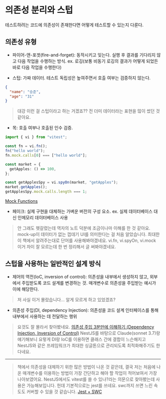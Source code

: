# 의존성 분리와 스텁

테스트하려는 코드에 의존성이 존재한다면 어떻게 테스트할 수 있는지 다룬다.

## 의존성 유형

- 파이어-앤-포겟(fire-and-forget): 동작시키고 잊는다. 실행 후 결과를 기다리지 않고 다음 작업을 수행하는 방식. ex. 로깅(보통 비동기 로깅의 결과가 어떻게 되었든 바로 다음 작업을 수행한다)

- 스텁: 가짜 데이터. 테스트 독립성은 높여주면서 호출 여부는 검증하지 않는다.

```json
{
  "name": "승준",
  "age": "31"
}
```

> 대강 이런 걸 스텁이라고 하는 거겠죠?? 전 더미 데이터라는 표현을 많이 썼던 것 같아요.

- 목: 호출 여부나 호출된 인수 검증.

```typescript
import { vi } from "vitest";

const fn = vi.fn();
fn("hello world");
fn.mock.calls[0] === ["hello world"];

const market = {
  getApples: () => 100,
};

const getApplesSpy = vi.spyOn(market, "getApples");
market.getApples();
getApplesSpy.mock.calls.length === 1;
```

[Mock Functions](https://vitest.dev/api/mock.html#mock-functions)

- 페이크: 실제 구현을 대체하는 가벼운 버전의 구성 요소. ex. 실제 데이터베이스 대신 인메모리 데이터베이스 사용

> 안 그래도 헷갈렸는데 역자의 노트 덕분에 조금이나마 이해를 한 것 같아요.
> mock-up이 데이터가 없는 껍데기 UI를 의미한다는 걸 처음 알았습니다.
> 최대한 이 책에서 알려주는대로 단어를 사용해봐야겠네요.
> vi.fn, vi.spyOn, vi.mock 이거 차이 잘 모르는데 한 번 정리해서 글 써봐야겠네요.

## 스텁을 사용하는 일반적인 설계 방식

- 제어의 역전(IoC, inversion of control): 의존성을 내부에서 생성하지 않고, 외부에서 주입받도록 코드 설계를 변경하는 것. 매개변수로 의존성을 주입받는 예시가 이에 해당한다.

> 저 사실 이거 몰랐습니다... 알게 모르게 하고 있었겠죠?

- 의존성 주입(DI, dependency Injection): 의존성을 코드 설계 인터페이스를 통해 내부에서 사용하는 데 전달하는 행위

> 요것도 잘 몰라서 찾아봤네요. [의존성 주입 3분만에 이해하기 (Dependency Injection, Inversion of Control)](https://www.youtube.com/watch?v=1vdeIL2iCcM)
> NestJS를 바탕으로 Claude(sonnet 3.7)랑 얘기해보니 요렇게 DI랑 IoC를 이용하면 클래스 간에 결합이 느슨해지고 NestJS와 같은 프레임워크가 최대한 싱글톤으로 관리되도록 최적화해주기도 한다네요.

---

> 책에서 의존성을 대체하기 위한 많은 방법이 나온 것 같은데, 결국 저는 처음에 나온 매개변수를 이용하는 방법이 가장 간단하고 해야 할 작업이 적어보여서 가장 나아보였어요.
> NestJS에서도 vitest를 쓸 수 있나?라는 의문으로 찾아봤는데 사용은 가능해보입니다. 헌데 기본적으로는 jest를 쓰네요. swc까지 쓰면 느린 속도도 커버할 수 있을 것 같습니다. [Jest + SWC](https://docs.nestjs.com/recipes/swc#jest--swc)
